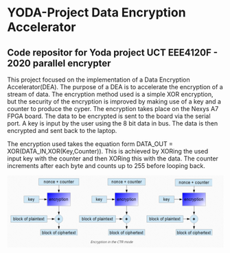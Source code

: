 # YODA-Project Data Encryption Accelerator
## Code repositor for Yoda project UCT EEE4120F - 2020 parallel encrypter

This project focused on the implementation of a Data Encryption Accelerator(DEA). The purpose of a DEA is to accelerate the encryption of a stream of data. The encryption method used is a simple XOR encryption, but the security of the encryption is improved by making use of a key and a counter to produce the cyper. The encryption takes place on the Nexys A7 FPGA board. The data to be encrypted is sent to the board via the serial port. A key is input by the user using the 8 bit data in bus. The data is then encrypted and sent back to the laptop.

The encryption used takes the equation form DATA_OUT = XOR(DATA_IN,XOR(Key,Counter)). This is achieved by XORing the used input key with the counter and then XORing this with the data. The counter increments after each byte and counts up to 255 before looping back.

![Block Diagram](/block_diagram.png)
